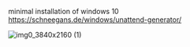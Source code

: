 minimal installation of windows 10
https://schneegans.de/windows/unattend-generator/


![img0_3840x2160 (1)](https://github.com/user-attachments/assets/6868a731-7e71-46c6-aef3-d965aa306246)

